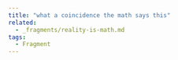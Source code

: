 ```yaml
---
title: "what a coincidence the math says this"
related:
  - _fragments/reality-is-math.md
tags:
  - Fragment
---
```


